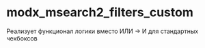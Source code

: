 # modx_msearch2_filters_custom
Реализует функционал логики вместо ИЛИ -> И для стандартных чекбоксов
